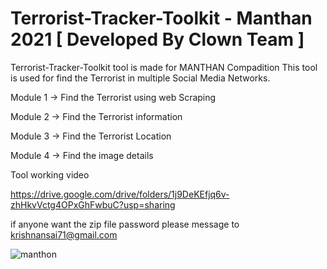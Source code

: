 # Terrorist-Tracker-Toolkit - Manthan 2021 [ Developed By Clown Team ]


Terrorist-Tracker-Toolkit tool is made for MANTHAN Compadition This tool is used for find the Terrorist in multiple Social Media Networks.

Module 1 -> Find the Terrorist using web Scraping 

Module 2 -> Find the Terrorist information 

Module 3 -> Find the Terrorist Location

Module 4 -> Find the image details

Tool working video 

https://drive.google.com/drive/folders/1j9DeKEfjq6v-zhHkvVctg4OPxGhFwbuC?usp=sharing


if anyone want the zip file password please message to krishnansai71@gmail.com


![manthon](https://user-images.githubusercontent.com/65504920/134337445-7aeeb2be-1929-4bfe-9437-fcd6c0e7d94e.png)

